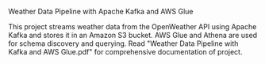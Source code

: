 Weather Data Pipeline with Apache Kafka and AWS Glue

This project streams weather data from the OpenWeather API using Apache Kafka and stores it in an Amazon S3 bucket. AWS Glue and Athena are used for schema discovery and querying. Read "Weather Data Pipeline with Kafka and AWS Glue.pdf" for comprehensive documentation of project.

